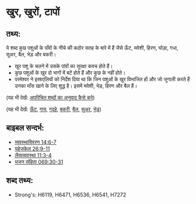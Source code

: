 # खुर, खुरों, टापों #

## तथ्य: ##

ये शब्द कुछ पशुओं के पाँवों के नीचे की कठोर सतह के बारे में हैं जैसे ऊँट, मवेशी, हिरण, घोड़ा, गधा, सूअर, बैल, भेड़ और बकरी।

* खुर पशु के चलने में उसके पांवों का सुरक्षा कवच होते हैं।
* कुछ पशुओं के खुर दो भागों में बटें होते हैं और कुछ के नहीं होते।
* परमेश्वर ने इस्राएलियों को निर्देश दिया था कि जिन पशुओं के खुर विभाजित हों और जो जुगाली करते हैं उनका माँस खाने के लिए शुद्ध है। इसमें मवेशी, भेड़, हिरण और बैल हैं।
  

(यह भी देखें: [अपरिचित शब्दों का अनुवाद कैसे करे](rc://en/ta/man/translate/translate-unknown))

(यह भी देखें: [ऊँट](../other/camel.md), [गाय](../other/cow.md), [गदहे](../other/donkey.md), [बकरी](../other/goat.md), [बैल](../other/cow.md), [सुअर](../other/pig.md), [भेड़](../other/sheep.md))

## बाइबल सन्दर्भ: ##

* [व्यवस्थाविवरण 14:6-7](rc://en/tn/help/deu/14/06)
* [यहेजकेल 26:9-11](rc://en/tn/help/ezk/26/09)
* [लैव्यव्यवस्था 11:3-4](rc://en/tn/help/lev/11/03)
* [भजन संहिता 069:30-31](rc://en/tn/help/psa/069/030)

## शब्द तथ्य: ##

* Strong's: H6119, H6471, H6536, H6541, H7272
